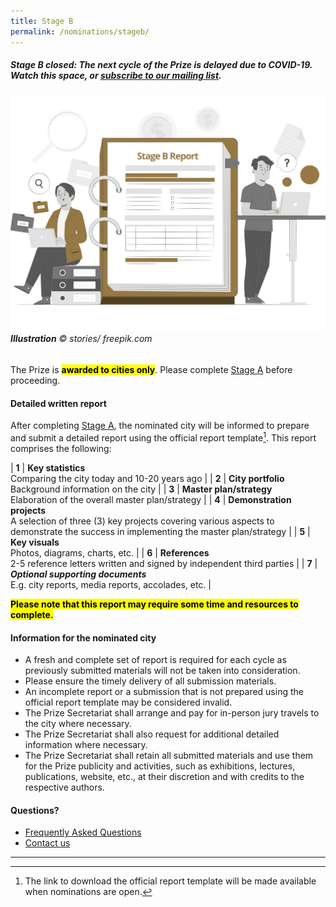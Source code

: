 ```yaml
---
title: Stage B
permalink: /nominations/stageb/
---
```


##### **Stage B closed:** The next cycle of the Prize is delayed due to COVID-19. Watch this space, or [subscribe to our mailing list](https://go.gov.sg/newsletter).

###### ![Stage B Report](/images/stage-b-report.jpg/)**Illustration** © stories/ freepik.com

The Prize is **<mark>awarded to cities only</mark>**. Please complete [Stage A](/nominations/stagea) before proceeding.

#### **Detailed written report**

After completing [Stage A](//nominations/stagea), the nominated city will be informed to prepare and submit a detailed report using the official report template[^1]. This report comprises the following: 

| **1** | **Key statistics** <br> Comparing the city today and 10-20 years ago |
| **2** | **City portfolio** <br> Background information on the city |
| **3** | **Master plan/strategy** <br> Elaboration of the overall master plan/strategy |
| **4** | **Demonstration projects** <br> A selection of three (3) key projects covering various aspects to demonstrate the success in implementing the master plan/strategy |
| **5** | **Key visuals** <br> Photos, diagrams, charts, etc. |
| **6** | **References** <br> 2-5 reference letters written and signed by independent third parties |
| **7** | ***Optional supporting documents*** <br> E.g. city reports, media reports, accolades, etc. |

**<mark>Please note that this report may require some time and resources to complete.</mark>** 

#### **Information for the nominated city**

- A fresh and complete set of report is required for each cycle as previously submitted materials will not be taken into consideration. 
- Please ensure the timely delivery of all submission materials. 
- An incomplete report or a submission that is not prepared using the official report template may be considered invalid. 
- The Prize Secretariat shall arrange and pay for in-person jury travels to the city where necessary. 
- The Prize Secretariat shall also request for additional detailed information where necessary. 
- The Prize Secretariat shall retain all submitted materials and use them for the Prize publicity and activities, such as exhibitions, lectures, publications, website, etc., at their discretion and with credits to the respective authors. 

#### **Questions?**

- [Frequently Asked Questions](/faq/) 
- [Contact us](/contact-us/)

---

[^1]: The link to download the official report template will be made available when nominations are open. 
